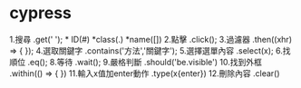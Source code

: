 # cypress
1.搜尋          .get('  '); * ID(#)   *class(.) *name([])
2.點擊          .click();
3.過濾器        .then((xhr) => { });
4.選取關鍵字 .contains('方法','關鍵字');
5.選擇選單內容      .select(x);
6.找順位        .eq();
8.等待          .wait();
9.嚴格判斷      .should('be.visible')
10.找到外框      .within(() => { })
11.輸入x值加enter動作     .type(x{enter})
12.刪除內容     .clear()
